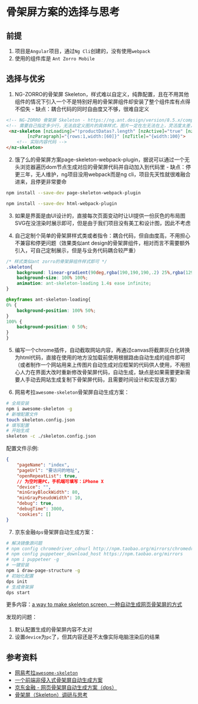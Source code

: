 # 骨架屏方案的选择与思考
## 前提
1. 项目是`Angular`项目，通过`Ng Cli`创建的，没有使用`webpack`
2. 使用的组件库是 `Ant Zorro Mobile`
## 选择与优劣

1. NG-ZORRO的骨架屏 Skeleton，样式难以自定义，纯靠配置，且在不用其他组件的情况下引入一个不是特别好用的骨架屏组件却安装了整个组件库有点得不偿失 - 缺点：耦合代码的同时自由度又不够，很难自定义

```html
<!-- NG-ZORRO 骨架屏 Skeleton - https://ng.ant.design/version/8.5.x/components/skeleton/zh#components-skeleton-demo-children -->
<!-- 需要自己指定多少行，无法自定义图片的具体样式，图片一定在左无法在上，灵活度太差，耦合度却太高 -->
 <nz-skeleton [nzLoading]="!productDatas?.length" [nzActive]="true" [nzAvatar]="{size:'large',shape:'square'}"
        [nzParagraph]="{rows:1,width:[60]}" [nzTitle]="{width:100}">
    <!-- 实际内容代码 -->
</nz-skeleton> 
```

2. 饿了么的骨架屏方案page-skeleton-webpack-plugin，据说可以通过一个无头浏览器遍历dom节点生成对应的骨架屏代码并自动加入到代码里 - 缺点：停更三年，无人维护，ng项目没用webpack而是ng cli，项目先天性就很难融合进来，且停更非常要命
```bash
npm install --save-dev page-skeleton-webpack-plugin

npm install --save-dev html-webpack-plugin
```

3. 如果是界面是由UI设计的，直接每次页面变动时让UI提供一份灰色的布局图SVG在没渲染时展示即可，但是由于我们项目没有美工和设计图，因此不考虑

4. 自己定制个简单的骨架屏样式类或者指令：耦合代码，但自由度高，不用担心不兼容和停更问题（效果类似ant design的骨架屏组件，相对而言不需要额外引入，可自己定制展示，但是与业务代码耦合较严重）  
```css
/* 样式类似ant zorro的骨架屏组件样式即可 */
.skeleton{
    background: linear-gradient(90deg,rgba(190,190,190,.2) 25%,rgba(129,129,129,.24) 37%,rgba(190,190,190,.2) 63%);
    background-size: 100% 100%;
    animation: ant-skeleton-loading 1.4s ease infinite;
}

@keyframes ant-skeleton-loading{
0% {
    background-position: 100% 50%;
}
100% {
    background-position: 0 50%;
}
}
 ```
5. 编写一个chrome插件，自动截取网站内容，再通过canvas将截屏灰白化转换为html代码，直接在使用的地方没加载前使用根据路由自动生成的组件即可（或者制作一个网站用来上传图片自动生成对应框架的代码供人使用，不用担心人力在界面大改时重新修改骨架屏代码，自动生成，缺点是如果需要更新需要人手动去网站生成复制下骨架屏代码，且需要时间设计和实现该方案） 

6. 网易考拉`awesome-skeleton`骨架屏自动生成方案：
```bash
# 全局安装
npm i awesome-skeleton -g
# 新增配置文件
touch skeleton.config.json
# 填写配置
# 开始生成
skeleton -c ./skeleton.config.json
```
配置文件示例:
```json
{
    "pageName": "index",
    "pageUrl": "要访问的地址",
    "openRepeatList": true,
    // 为空时是PC，手机端可填写：iPhone X
    "device": "",
    "minGrayBlockWidth": 80,
    "minGrayPseudoWidth": 10,
    "debug": true,
    "debugTime": 3000,
    "cookies": []
}
```


7. 京东金融`dps`骨架屏自动生成方案：
```bash
# 解决镜像源问题
# npm config chromedriver_cdnurl http://npm.taobao.org/mirrors/chromedriver
# npm config puppeteer_download_host https://npm.taobao.org/mirrors
# npm i puppeteer -g
# 一键安装
npm i draw-page-structure -g
# 初始化配置
dps init
# 生成骨架屏
dps start
```
更多内容：[a way to make skeleton screen, 一种自动生成网页骨架屏的方式](https://github.com/famanoder/dps)

发现的问题：
1. 默认配置生成的骨架屏内容不太对
2. 设置`device`为`pc`了，但其内容还是不太像实际电脑渲染后的结果


## 参考资料
* [网易考拉`awesome-skeleton`](https://github.com/kaola-fed/awesome-skeleton/blob/master/README-zh_CN.md)
* [一个前端非侵入式骨架屏自动生成方案](https://korbinzhao.github.io/%E5%89%8D%E7%AB%AF%E5%BC%80%E5%8F%91/%E9%AA%A8%E6%9E%B6%E5%B1%8F/2018/06/23/skeleton-auto-generator/)
* [京东金融 - 网页骨架屏自动生成方案（dps）](https://juejin.cn/post/6844903893525069838)
* [骨架屏（Skeleton）调研与思考](https://zhuanlan.zhihu.com/p/274778465)